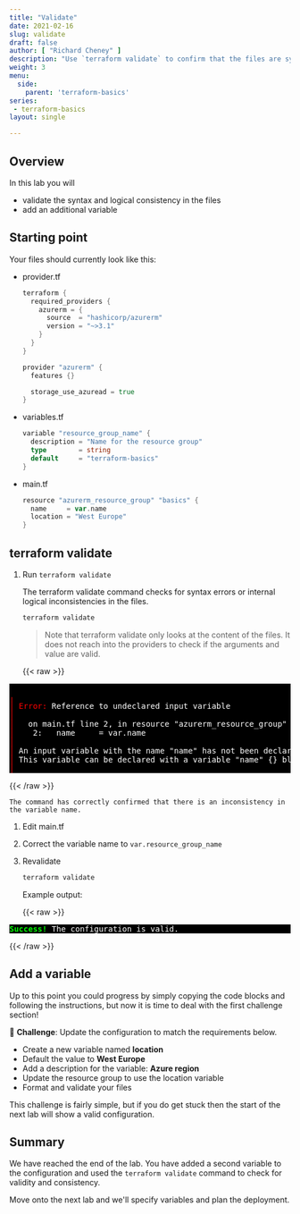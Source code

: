 ```yaml
---
title: "Validate"
date: 2021-02-16
slug: validate
draft: false
author: [ "Richard Cheney" ]
description: "Use `terraform validate` to confirm that the files are syntactically and logically sound. Add a new variable to variables.tf."
weight: 3
menu:
  side:
    parent: 'terraform-basics'
series:
 - terraform-basics
layout: single

---
```


## Overview

In this lab you will

* validate the syntax and logical consistency in the files
* add an additional variable

## Starting point

Your files should currently look like this:

* provider.tf

    ```go
    terraform {
      required_providers {
        azurerm = {
          source  = "hashicorp/azurerm"
          version = "~>3.1"
        }
      }
    }

    provider "azurerm" {
      features {}

      storage_use_azuread = true
    }
    ```

* variables.tf

    ```go
    variable "resource_group_name" {
      description = "Name for the resource group"
      type        = string
      default     = "terraform-basics"
    }
    ```

* main.tf

    ```go
    resource "azurerm_resource_group" "basics" {
      name     = var.name
      location = "West Europe"
    }
    ```

## terraform validate

1. Run `terraform validate`

    The terraform validate command checks for syntax errors or internal logical inconsistencies in the files.

    ```bash
    terraform validate
    ```

    > Note that terraform validate only looks at the content of the files. It does not reach into the providers to check if the arguments and value are valid.

    {{< raw >}}
<pre style="color:white; background-color:black">
<span style="color:red;">
╷
│ Error:</span> Reference to undeclared input variable
<span style="color:red;">│</span>
<span style="color:red;">│</span>   on main.tf line 2, in resource "azurerm_resource_group" "basics":
<span style="color:red;">│</span>    2:   name     = var.name
<span style="color:red;">│</span>
<span style="color:red;">│</span> An input variable with the name "name" has not been declared.
<span style="color:red;">│</span> This variable can be declared with a variable "name" {} block.
<span style="color:red;">│</span>
</pre>
{{< /raw >}}

    The command has correctly confirmed that there is an inconsistency in the variable name.

1. Edit main.tf
1. Correct the variable name to `var.resource_group_name`
1. Revalidate

    ```bash
    terraform validate
    ```

    Example output:

    {{< raw >}}
<pre style="color:white; background-color:black">
<span style="color:lime;"></span><span style="font-weight:bold;color:lime;">Success!</span> The configuration is valid.
</pre>
{{< /raw >}}

## Add a variable

Up to this point you could progress by simply copying the code blocks and following the instructions, but now it is time to deal with the first challenge section!

💪 **Challenge**: Update the configuration to match the requirements below.

* Create a new variable named **location**
* Default the value to **West Europe**
* Add a description for the variable: **Azure region**
* Update the resource group to use the location variable
* Format and validate your files

This challenge is fairly simple, but if you do get stuck then the start of the next lab will show a valid configuration.

## Summary

We have reached the end of the lab. You have added a second variable to the configuration and used the `terraform validate` command to check for validity and consistency.

Move onto the next lab and we'll specify variables and plan the deployment.
